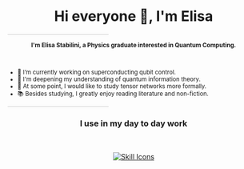 <h1 align="center">Hi everyone 👋, I'm Elisa</h1>

<hr style="border: none; height: 1px; background-color: #ccc; width: 40%;">

<div align="center" style="font-size: smaller">
  <p><strong>I'm Elisa Stabilini, a Physics graduate interested in Quantum Computing.</strong></p>
</div>

<br>
<!-- List remains outside the centered div -->
<ul style="font-size: smaller">
  <li>🔬 I’m currently working on superconducting qubit control.</li>
  <li>🌱 I'm deepening my understanding of quantum information theory.</li>
  <li>🔭 At some point, I would like to study tensor networks more formally.</li>
  <li>📚 Besides studying, I greatly enjoy reading literature and non-fiction.</li>
</ul>

<hr style="border: none; height: 1px; background-color: #ccc; width: 40%;">
<h3 align="center">I use in my day to day work</h3>
<br>

<p align="center">
  <a href="https://skillicons.dev">
    <img src="https://skillicons.dev/icons?i=py,cpp,vscode,git,github,latex,bash,vim,md" alt="Skill Icons"/>
  </a>
</p>
